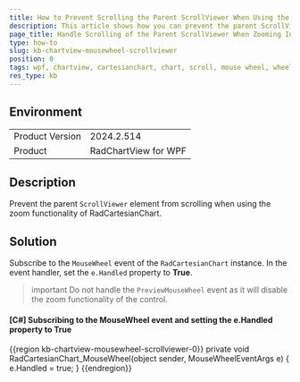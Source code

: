 ```yaml
---
title: How to Prevent Scrolling the Parent ScrollViewer When Using the Zoom Functionality of RadCartesianChart.
description: This article shows how you can prevent the parent ScrollViewer from scrolling when zooming in/out on/of RadCartesianChart.
page_title: Handle Scrolling of the Parent ScrollViewer When Zooming In and Out of the RadCartesianChart.
type: how-to
slug: kb-chartview-mousewheel-scrollviewer
position: 0
tags: wpf, chartview, cartesianchart, chart, scroll, mouse wheel, wheel, zoom, zooming
res_type: kb
---
```


## Environment

<table>
	<tbody>
		<tr>
			<td>Product Version</td>
			<td>2024.2.514</td>
		</tr>
		<tr>
			<td>Product</td>
			<td>RadChartView for WPF</td>
		</tr>
	</tbody>
</table>

## Description

Prevent the parent `ScrollViewer` element from scrolling when using the zoom functionality of RadCartesianChart.

## Solution

Subscribe to the `MouseWheel` event of the `RadCartesianChart` instance. In the event handler, set the `e.Handled` property to __True__.

>important Do not handle the `PreviewMouseWheel` event as it will disable the zoom functionality of the control.

#### __[C#] Subscribing to the MouseWheel event and setting the e.Handled property to True__
{{region kb-chartview-mousewheel-scrollviewer-0}}
    private void RadCartesianChart_MouseWheel(object sender, MouseWheelEventArgs e)
    {
        e.Handled = true;
    }
{{endregion}}